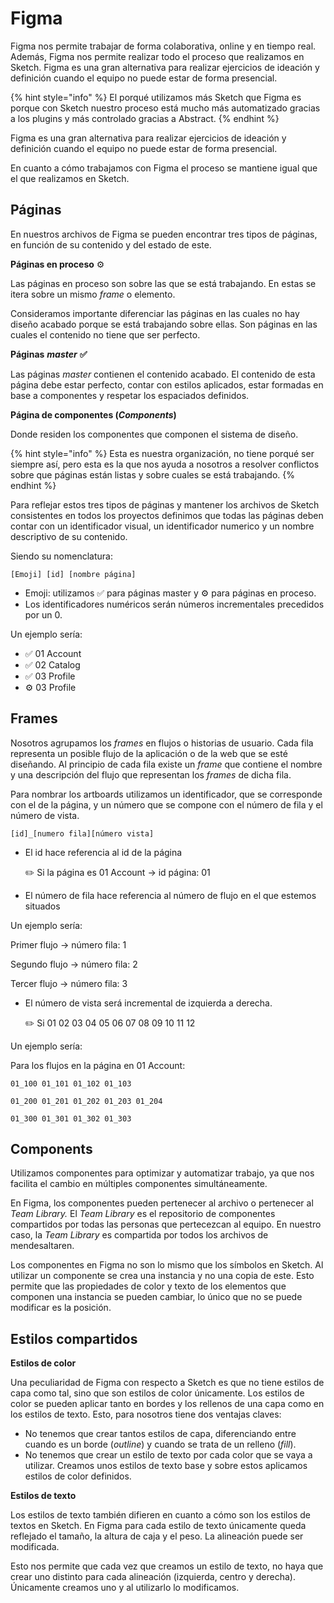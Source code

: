 # Figma

Figma nos permite trabajar de forma colaborativa, online y en tiempo real. Además, Figma nos permite realizar todo el proceso que realizamos en Sketch. Figma es una gran alternativa para realizar ejercicios de ideación y definición cuando el equipo no puede estar de forma presencial.

{% hint style="info" %}
El porqué utilizamos más Sketch que Figma es porque con Sketch nuestro proceso está mucho más automatizado gracias a los plugins y más controlado gracias a Abstract.
{% endhint %}

Figma es una gran alternativa para realizar ejercicios de ideación y definición cuando el equipo no puede estar de forma presencial.

En cuanto a cómo trabajamos con Figma el proceso se mantiene igual que el que realizamos en Sketch.

## Páginas

En nuestros archivos de Figma se pueden encontrar tres tipos de páginas, en función de su contenido y del estado de este.

**Páginas en proceso** ⚙️

Las páginas en proceso son sobre las que se está trabajando. En estas se itera sobre un mismo _frame_ o elemento.

Consideramos importante diferenciar las páginas en las cuales no hay diseño acabado porque se está trabajando sobre ellas. Son páginas en las cuales el contenido no tiene que ser perfecto.

**Páginas** _**master**_ **✅**

Las páginas _master_ contienen el contenido acabado. El contenido de esta página debe estar perfecto, contar con estilos aplicados, estar formadas en base a componentes y respetar los espaciados definidos.

**Página de componentes \(**_**Components**_**\)**

Donde residen los componentes que componen el sistema de diseño.

{% hint style="info" %}
Esta es nuestra organización, no tiene porqué ser siempre así, pero esta es la que nos ayuda a nosotros a resolver conflictos sobre que páginas están listas y sobre cuales se está trabajando.
{% endhint %}

Para reflejar estos tres tipos de páginas y mantener los archivos de Sketch consistentes en todos los proyectos definimos que todas las páginas deben contar con un identificador visual, un identificador numerico y un nombre descriptivo de su contenido.

Siendo su nomenclatura:

```text
[Emoji] [id] [nombre página]
```

* Emoji: utilizamos ✅ para páginas master y ⚙️ para páginas en proceso.
* Los identificadores numéricos serán números incrementales precedidos por un 0.

Un ejemplo sería:

* ✅ 01 Account
* ✅ 02 Catalog
* ✅ 03 Profile
* ⚙️ 03 Profile

## Frames

Nosotros agrupamos los _frames_ en flujos o historias de usuario. Cada fila representa un posible flujo de la aplicación o de la web que se esté diseñando. Al principio de cada fila existe un _frame_ que contiene el nombre y una descripción del flujo que representan los _frames_ de dicha fila.

Para nombrar los artboards utilizamos un identificador, que se corresponde con el de la página, y un número que se compone con el número de fila y el número de vista.

```text
[id]_[numero fila][número vista]
```

* El id hace referencia al id de la página

  ✏️ Si la página es 01 Account → id página: 01

* El número de fila hace referencia al número de flujo en el que estemos situados

Un ejemplo sería:

Primer flujo → número fila: 1

Segundo flujo → número fila: 2

Tercer flujo → número fila: 3

* El número de vista será incremental de izquierda a derecha.

  ✏️ Si 01 02 03 04 05 06 07 08 09 10 11 12

Un ejemplo sería:

Para los flujos en la página en 01 Account:

```text
01_100 01_101 01_102 01_103

01_200 01_201 01_202 01_203 01_204

01_300 01_301 01_302 01_303
```

## Components

Utilizamos componentes para optimizar y automatizar trabajo, ya que nos facilita el cambio en múltiples componentes simultáneamente.

En Figma, los componentes pueden pertenecer al archivo o pertenecer al _Team Library._ El _Team Library_ es el repositorio de componentes compartidos por todas las personas que pertecezcan al equipo. En nuestro caso, la _Team Library_ es compartida por todos los archivos de mendesaltaren.

Los componentes en Figma no son lo mismo que los símbolos en Sketch. Al utilizar un componente se crea una instancia y no una copia de este. Esto permite que las propiedades de color y texto de los elementos que componen una instancia se pueden cambiar, lo único que no se puede modificar es la posición.

## Estilos compartidos

**Estilos de color**

Una peculiaridad de Figma con respecto a Sketch es que no tiene estilos de capa como tal, sino que son estilos de color únicamente. Los estilos de color se pueden aplicar tanto en bordes y los rellenos de una capa como en los estilos de texto. Esto, para nosotros tiene dos ventajas claves:

* No tenemos que crear tantos estilos de capa, diferenciando entre cuando es un borde \(_outline_\) y cuando se trata de un relleno \(_fill_\).
* No tenemos que crear un estilo de texto por cada color que se vaya a utilizar. Creamos unos estilos de texto base y sobre estos aplicamos estilos de color definidos.

**Estilos de texto**

Los estilos de texto también difieren en cuanto a cómo son los estilos de textos en Sketch. En Figma para cada estilo de texto únicamente queda reflejado el tamaño, la altura de caja y el peso. La alineación puede ser modificada.

Esto nos permite que cada vez que creamos un estilo de texto, no haya que crear uno distinto para cada alineación \(izquierda, centro y derecha\). Únicamente creamos uno y al utilizarlo lo modificamos.

